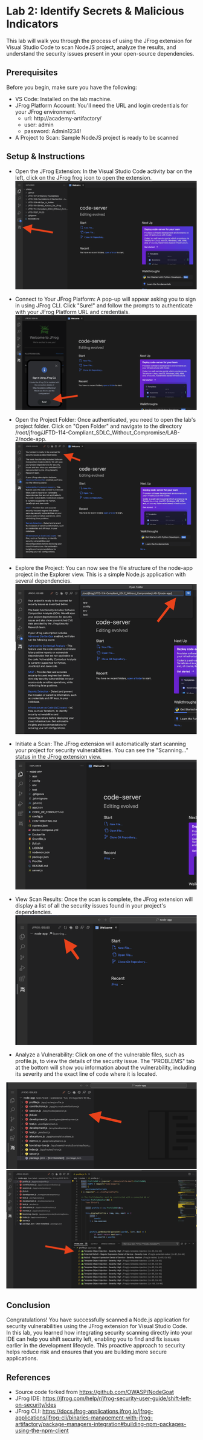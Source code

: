 # Lab 2: Identify Secrets & Malicious Indicators
This lab will walk you through the process of using the JFrog extension for Visual Studio Code to scan NodeJS project, analyze the results, and understand the security issues present in your open-source dependencies.

## Prerequisites
Before you begin, make sure you have the following:
- VS Code: Installed on the lab machine.
- JFrog Platform Account: You'll need the URL and login credentials for your JFrog environment.
    - url: http://academy-artifactory/
    - user: admin
    - password: Admin1234!
- A Project to Scan: Sample NodeJS project is ready to be scanned

## Setup & Instructions
- Open the JFrog Extension: In the Visual Studio Code activity bar on the left, click on the JFrog frog icon to open the extension.
<img src="./images/vscode-0.png" /> <br/>

- Connect to Your JFrog Platform: A pop-up will appear asking you to sign in using JFrog CLI. Click "Sure!" and follow the prompts to authenticate with your JFrog Platform URL and credentials.
<img src="./images/vscode-1.png" /> <br/>

- Open the Project Folder: Once authenticated, you need to open the lab's project folder. Click on "Open Folder" and navigate to the directory /root/jfrog/JFTD-114-Compliant_SDLC_Without_Compromise/LAB-2/node-app.
<img src="./images/vscode-2.png" /> <br/>

- Explore the Project: You can now see the file structure of the node-app project in the Explorer view. This is a simple Node.js application with several dependencies.
<img src="./images/vscode-3.png" /> <br/>

- Initiate a Scan: The JFrog extension will automatically start scanning your project for security vulnerabilities. You can see the "Scanning..." status in the JFrog extension view.
<img src="./images/vscode-4.png" /> <br/>

- View Scan Results: Once the scan is complete, the JFrog extension will display a list of all the security issues found in your project's dependencies.
<img src="./images/vscode-5.png" /> <br/>

- Analyze a Vulnerability: Click on one of the vulnerable files, such as profile.js, to view the details of the security issue. The "PROBLEMS" tab at the bottom will show you information about the vulnerability, including its severity and the exact line of code where it is located.

<img src="./images/vscode-6.png" /> <br/>
<img src="./images/vscode-7.png" /> <br/>


## Conclusion
Congratulations! You have successfully scanned a Node.js application for security vulnerabilities using the JFrog extension for Visual Studio Code.
<br/>
In this lab, you learned how integrating security scanning directly into your IDE can help you shift security left, enabling you to find and fix issues earlier in the development lifecycle. This proactive approach to security helps reduce risk and ensures that you are building more secure applications.


## References
- Source code forked from https://github.com/OWASP/NodeGoat
- JFrog IDE: https://jfrog.com/help/r/jfrog-security-user-guide/shift-left-on-security/ides 
- JFrog CLI: https://docs.jfrog-applications.jfrog.io/jfrog-applications/jfrog-cli/binaries-management-with-jfrog-artifactory/package-managers-integration#building-npm-packages-using-the-npm-client